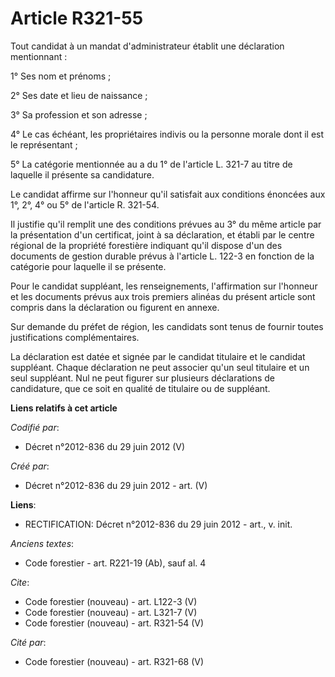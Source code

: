 # Article R321-55

Tout candidat à un mandat d'administrateur établit une déclaration mentionnant : 

1° Ses nom et prénoms ; 

2° Ses date et lieu de naissance ; 

3° Sa profession et son adresse ; 

4° Le cas échéant, les propriétaires indivis ou la personne morale dont il est le représentant ; 

5° La catégorie mentionnée au a du 1° de l'article L. 321-7 au titre de laquelle il présente sa candidature. 

Le candidat affirme sur l'honneur qu'il satisfait aux conditions énoncées aux 1°, 2°, 4° ou 5° de l'article R. 321-54. 

Il justifie qu'il remplit une des conditions prévues au 3° du même article par la présentation d'un certificat, joint à sa
déclaration, et établi par le centre régional de la propriété forestière indiquant qu'il dispose d'un des documents de
gestion durable prévus à l'article L. 122-3 en fonction de la catégorie pour laquelle il se présente. 

Pour le candidat suppléant, les renseignements, l'affirmation sur l'honneur et les documents prévus aux trois premiers
alinéas du présent article sont compris dans la déclaration ou figurent en annexe. 

Sur demande du préfet de région, les candidats sont tenus de fournir toutes justifications complémentaires. 

La déclaration est datée et signée par le candidat titulaire et le candidat suppléant. Chaque déclaration ne peut associer
qu'un seul titulaire et un seul suppléant. Nul ne peut figurer sur plusieurs déclarations de candidature, que ce soit en
qualité de titulaire ou de suppléant.

**Liens relatifs à cet article**

_Codifié par_:

  - Décret n°2012-836 du 29 juin 2012 (V)

_Créé par_:

  - Décret n°2012-836 du 29 juin 2012 - art. (V)

**Liens**:

  - RECTIFICATION: Décret n°2012-836 du 29 juin 2012 - art., v. init.

_Anciens textes_:

  - Code forestier - art. R221-19 (Ab), sauf al. 4

_Cite_:

  - Code forestier (nouveau) - art. L122-3 (V)
  - Code forestier (nouveau) - art. L321-7 (V)
  - Code forestier (nouveau) - art. R321-54 (V)

_Cité par_:

  - Code forestier (nouveau) - art. R321-68 (V)
